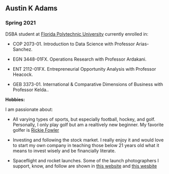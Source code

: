 ## Austin K Adams 

### Spring 2021

DSBA student at [Florida Polytechnic University](https://www.floridapoly.edu) currently enrolled in: 

- COP 2073-01. Introduction to Data Science with Professor Arias-Sanchez.

- EGN 3448-01FX. Operations Research with Professor Ardakani. 

- ENT 2112-01FX. Entrepreneurial Opportunity Analysis with Professor Heacock.

- GEB 3373-01. International & Comparative Dimensions of Business with Professor Kelda.. 

**Hobbies:**

I am passionate about: 

- All varying types of sports, but especially football, hockey, and golf. Personally, I only play golf but am a realtively new beginner. My favorite golfer is [Rickie Fowler](https://www.pgatour.com/players/player.32102.rickie-fowler.html)

- Investing and following the stock market. I really enjoy it and would love to start my own company in teaching those below 21 years old what it means to invest wisely and be financially literate.

- Spaceflight and rocket launches. Some of the launch photographers I support, know, and follow are shown in [this website](https://www.johnkrausphotos.com/) and [this wesbite](https://www.tmahlmann.com/)
